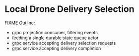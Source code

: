 # Local Drone Delivery Selection

FIXME Outline:

 * grpc projection consumer, filtering events
 * feeding a single durable state queue actor
 * grpc service accepting delivery selection requests
 * grpc service accepting delivery completion
